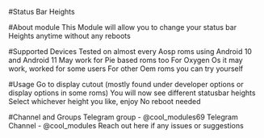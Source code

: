 #Status Bar Heights


#About module
This Module will allow you to change your status bar Heights anytime without any reboots


#Supported Devices
Tested on almost every Aosp roms using Android 10 and Android 11
May work for Pie based roms too
For Oxygen Os it may work, worked for some users 
For other Oem roms you can try yourself


#Usage
Go to display cutout (mostly found under developer options or display options in some roms) 
You will now see different statusbar heights 
Select whichever height you like, enjoy 
No reboot needed


#Channel and Groups 
Telegram group - @cool_modules69
Telegram Channel - @cool_modules
Reach out here if any issues or suggestions